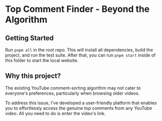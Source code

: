 # Top Comment Finder - Beyond the Algorithm

## Getting Started

Run `pnpm all` in the root repo. This will install all dependencies, build the project, and run the test suite. After that, you can run `pnpm start` inside of this folder to start the local website.

## Why this project?

The existing YouTube comment-sorting algorithm may not cater to everyone's preferences, particularly when browsing older videos.

To address this issue, I've developed a user-friendly platform that enables you to effortlessly access the genuine top comments from any YouTube video. All you need to do is enter the video's link.
